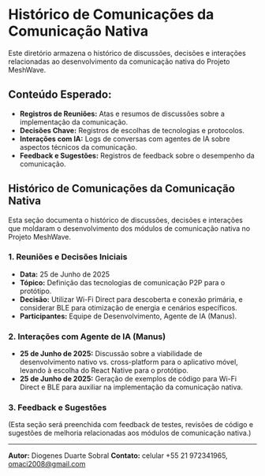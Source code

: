
# Histórico de Comunicações da Comunicação Nativa

Este diretório armazena o histórico de discussões, decisões e interações relacionadas ao desenvolvimento da comunicação nativa do Projeto MeshWave.

## Conteúdo Esperado:

*   **Registros de Reuniões:** Atas e resumos de discussões sobre a implementação da comunicação.
*   **Decisões Chave:** Registros de escolhas de tecnologias e protocolos.
*   **Interações com IA:** Logs de conversas com agentes de IA sobre aspectos técnicos da comunicação.
*   **Feedback e Sugestões:** Registros de feedback sobre o desempenho da comunicação.




## Histórico de Comunicações da Comunicação Nativa

Esta seção documenta o histórico de discussões, decisões e interações que moldaram o desenvolvimento dos módulos de comunicação nativa no Projeto MeshWave.

### 1. Reuniões e Decisões Iniciais

*   **Data:** 25 de Junho de 2025
*   **Tópico:** Definição das tecnologias de comunicação P2P para o protótipo.
*   **Decisão:** Utilizar Wi-Fi Direct para descoberta e conexão primária, e considerar BLE para otimização de energia e cenários específicos.
*   **Participantes:** Equipe de Desenvolvimento, Agente de IA (Manus).

### 2. Interações com Agente de IA (Manus)

*   **25 de Junho de 2025:** Discussão sobre a viabilidade de desenvolvimento nativo vs. cross-platform para o aplicativo móvel, levando à escolha do React Native para o protótipo.
*   **25 de Junho de 2025:** Geração de exemplos de código para Wi-Fi Direct e BLE para auxiliar na implementação da comunicação nativa.

### 3. Feedback e Sugestões

(Esta seção será preenchida com feedback de testes, revisões de código e sugestões de melhoria relacionadas aos módulos de comunicação nativa.)

---

**Autor:** Diogenes Duarte Sobral
**Contato:** celular +55 21 972341965, omaci2008@gmail.com


